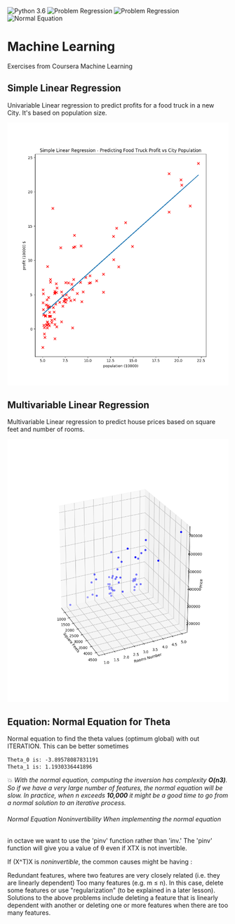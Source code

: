 ![Python 3.6](https://img.shields.io/badge/Python-3.6-brightgreen.svg)   ![Problem Regression](https://img.shields.io/badge/Problem-Univariable%20Regression-orange.svg)   ![Problem Regression](https://img.shields.io/badge/Problem-Multivariable%20Regression-orange.svg) ![Normal Equation](https://img.shields.io/badge/Equation-Normal%20Equation-orange.svg)
# Machine Learning

Exercises from Coursera Machine Learning

## Simple Linear Regression

Univariable Linear regression to predict profits for a food truck in a new City. It's based on population size.


![screen 1](https://raw.githubusercontent.com/moraisaugusto/machineLearning/master/1.LinearRegression/univariableLinearRegression.png)


## Multivariable Linear Regression

Multivariable Linear regression to predict house prices based on square feet and number of rooms.


![screen 2](https://raw.githubusercontent.com/moraisaugusto/machineLearning/master/1.LinearRegression/multivariableLinearRegression.png)


## Equation: Normal Equation for Theta

Normal equation to find the theta values (optimum global) with out ITERATION. This can be better sometimes




```
Theta_0 is: -3.89578087831191
Theta_1 is: 1.1930336441896
```

:boom: _With the normal equation, computing the inversion has complexity **O(n3)**. So
if we have a very large number of features, the normal equation will be slow.
  In practice, when n exceeds **10,000** it might be a good time to go from a
  normal solution to an iterative process._


###### Normal Equation Noninvertibility When implementing the normal equation
in octave we want to use the 'pinv' function rather than 'inv.' The 'pinv'
function will give you a value of θ even if XTX is not invertible.

If (X^T)X is _noninvertible_, the common causes might be having :

Redundant features, where two features are very closely related (i.e. they are
linearly dependent) Too many features (e.g. m ≤ n). In this case, delete some
features or use "regularization" (to be explained in a later lesson).
Solutions to the above problems include deleting a feature that is linearly
dependent with another or deleting one or more features when there are too many
features.

